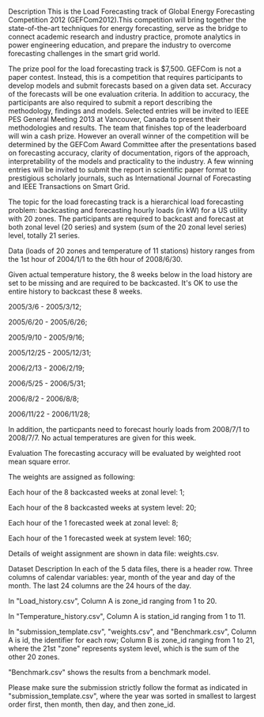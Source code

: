 Description
This is the Load Forecasting track of Global Energy Forecasting Competition 2012 (GEFCom2012).This competition will bring together the state-of-the-art techniques for energy forecasting, serve as the bridge to connect academic research and industry practice, promote analytics in power engineering education, and prepare the industry to overcome forecasting challenges in the smart grid world.

The prize pool for the load forecasting track is $7,500. GEFCom is not a paper contest. Instead, this is a competition that requires participants to develop models and submit forecasts based on a given data set. Accuracy of the forecasts will be one evaluation criteria. In addition to accuracy, the participants are also required to submit a report describing the methodology, findings and models. Selected entries will be invited to IEEE PES General Meeting 2013 at Vancouver, Canada to present their methodologies and results. The team that finishes top of the leaderboard will win a cash prize. However an overall winner of the competition will be determined by the GEFCom Award Committee after the presentations based on forecasting accuracy, clarity of documentation, rigors of the approach, interpretability of the models and practicality to the industry. A few winning entries will be invited to submit the report in scientific paper format to prestigious scholarly journals, such as International Journal of Forecasting and IEEE Transactions on Smart Grid.

The topic for the load forecasting track is a hierarchical load forecasting problem: backcasting and forecasting hourly loads (in kW) for a US utility with 20 zones. The participants are required to backcast and forecast at both zonal level (20 series) and system (sum of the 20 zonal level series) level, totally 21 series.

Data (loads of 20 zones and temperature of 11 stations) history ranges from the 1st hour of 2004/1/1 to the 6th hour of 2008/6/30.

Given actual temperature history, the 8 weeks below in the load history are set to be missing and are required to be backcasted. It's OK to use the entire history to backcast these 8 weeks.

2005/3/6 - 2005/3/12;

2005/6/20 - 2005/6/26;

2005/9/10 - 2005/9/16;

2005/12/25 - 2005/12/31;

2006/2/13 - 2006/2/19;

2006/5/25 - 2006/5/31;

2006/8/2 - 2006/8/8;

2006/11/22 - 2006/11/28;

In addition, the particpants need to forecast hourly loads from 2008/7/1 to 2008/7/7. No actual temperatures are given for this week. 

Evaluation
The forecasting accuracy will be evaluated by weighted root mean square error.

The weights are assigned as following:

Each hour of the 8 backcasted weeks at zonal level: 1;

Each hour of the 8 backcasted weeks at system level: 20;

Each hour of the 1 forecasted week at zonal level: 8;

Each hour of the 1 forecasted week at system level: 160;

Details of weight assignment are shown in data file: weights.csv.



Dataset Description
In each of the 5 data files, there is a header row. Three columns of calendar variables: year, month of the year and day of the month. The last 24 columns are the 24 hours of the day.

In "Load_history.csv", Column A is zone_id ranging from 1 to 20. 

In "Temperature_history.csv", Column A is station_id ranging from 1 to 11.

In "submission_template.csv", "weights.csv", and "Benchmark.csv", Column A is id, the identifier for each row; Column B is zone_id ranging from 1 to 21, where the 21st "zone" represents system level, which is the sum of the other 20 zones.

"Benchmark.csv" shows the results from a benchmark model.

Please make sure the submission strictly follow the format as indicated in "submission_template.csv", where the year was sorted in smallest to largest order first, then month, then day, and then zone_id.